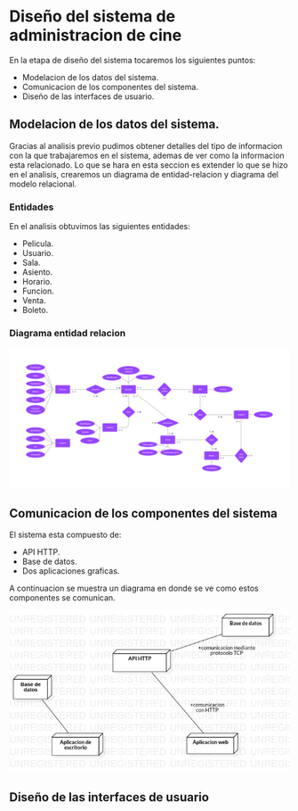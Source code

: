 # Diseño del sistema de administracion de cine

En la etapa de diseño del sistema tocaremos los siguientes puntos:

- Modelacion de los datos del sistema.
- Comunicacion de los componentes del sistema.
- Diseño de las interfaces de usuario.

## Modelacion de los datos del sistema.

Gracias al analisis previo pudimos obtener detalles del tipo de informacion con la que trabajaremos en el sistema, ademas de ver como la informacion esta relacionado. Lo que se hara en esta seccion es extender lo que se hizo en el analisis, crearemos un diagrama de entidad-relacion y diagrama del modelo relacional.

### Entidades

En el analisis obtuvimos las siguientes entidades:

- Pelicula.
- Usuario.
- Sala.
- Asiento.
- Horario.
- Funcion.
- Venta.
- Boleto.

### Diagrama entidad relacion

![](../imagenes/diagrama-entidad-relacion.png)

## Comunicacion de los componentes del sistema

El sistema esta compuesto de:

- API HTTP.
- Base de datos.
- Dos aplicaciones graficas.

A continuacion se muestra un diagrama en donde se ve como estos componentes se comunican.

![](../imagenes/diagrama-de-despliegue.jpg)

## Diseño de las interfaces de usuario
